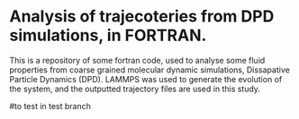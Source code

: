 # Analysis of trajecoteries from DPD simulations, in FORTRAN.

This is a repository of some fortran code, used to analyse some fluid properties from coarse grained molecular dynamic simulations, Dissapative Particle Dynamics (DPD). LAMMPS was used to generate the evolution of the system, and the outputted trajectory files are used in this study. 

#to test in test branch 

